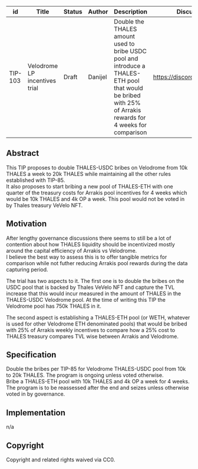| id | Title | Status | Author | Description | Discussions to | Created |
| ----------- | ----------- | ----------- | ----------- | ----------- | ----------- | ----------- |
| TIP-103 | Velodrome LP incentives trial| Draft | Danijel | Double the THALES amount used to bribe USDC pool and introduce a THALES-ETH pool that would be bribed with 25% of Arrakis rewards for 4 weeks for comparison  | https://discord.gg/rPpPcMXSeU | 2022-11-18


## Abstract

This TIP proposes to double THALES-USDC bribes on Velodrome from 10k THALES a week to 20k THALES while maintaining all the other rules established with TIP-85.  
It also proposes to start bribing a new pool of THALES-ETH with one quarter of the treasury costs for Arrakis pool incentives for 4 weeks which would be 10k THALES and 4k OP a week. This pool would not be voted in by Thales treasury VeVelo NFT.
 
## Motivation
 
After lengthy governance discussions there seems to still be a lot of contention about how THALES liquidity should be incentivized mostly around the capital efficiency of Arrakis vs Velodrome.  
I believe the best way to assess this is to offer tangible metrics for comparison while not futher reducing Arrakis pool rewards during the data capturing period.    

The trial has two aspects to it.  The first one is to double the bribes on the USDC pool that is backed by Thales VeVelo NFT and capture the TVL increase that this would incur measured in the amount of THALES in the THALES-USDC Velodrome pool. At the time of writing this TIP the Velodrome pool has 750k THALES in it.  

The second aspect is establishing a THALES-ETH pool (or WETH, whatever is used for other Velodrome ETH denominated pools) that would be bribed with 25% of Arrakis weekly incentives to compare how a 25% cost to THALES treasury compares TVL wise between Arrakis and Velodrome.   

## Specification 

Double the bribes per TIP-85 for Velodrome THALES-USDC pool from 10k to 20k THALES. The program is ongoing unless voted otherwise.    
Bribe a THALES-ETH pool with 10k THALES and 4k OP a week for 4 weeks. The program is to be reassessed after the end and seizes unless otherwise voted in by governance.  

## Implementation

n/a

## Copyright
 
Copyright and related rights waived via CC0.
